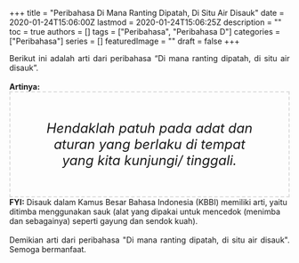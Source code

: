 +++
title = "Peribahasa Di Mana Ranting Dipatah, Di Situ Air Disauk"
date = 2020-01-24T15:06:00Z
lastmod = 2020-01-24T15:06:25Z
description = ""
toc = true
authors = []
tags = ["Peribahasa", "Peribahasa D"]
categories = ["Peribahasa"]
series = []
featuredImage = ""
draft = false
+++

<div dir="ltr" style="text-align: left;" trbidi="on"><div style="text-align: justify;">Berikut ini adalah arti dari peribahasa “Di mana ranting dipatah, di situ air disauk”.</div><br /><div style="text-align: justify;"><b>Artinya:</b></div><div style="border: 2px dashed #ddd; font-size: 24px; height: auto; margin: 0 auto; padding: 50px; text-align: center; width: auto;"><i>Hendaklah patuh pada adat dan aturan yang berlaku di tempat yang kita kunjungi/ tinggali.</i></div><b>FYI:</b> Disauk dalam Kamus Besar Bahasa Indonesia (KBBI) memiliki arti, yaitu ditimba menggunakan sauk (alat yang dipakai untuk mencedok (menimba dan sebagainya) seperti gayung dan sendok kuah).<br /><br /><div style="text-align: justify;">Demikian arti dari peribahasa "Di mana ranting dipatah, di situ air disauk". Semoga bermanfaat.</div></div>
